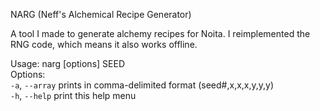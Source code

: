 NARG
(Neff's Alchemical Recipe Generator)  
  
A tool I made to generate alchemy recipes for Noita. I reimplemented the RNG code, which means it also works offline.
  
Usage: narg [options] SEED  
Options:  
    `-a`, `--array`         prints in comma-delimited format (seed#,x,x,x,y,y,y)  
    `-h`, `--help`          print this help menu  

